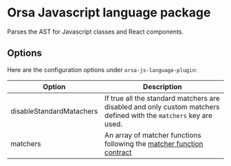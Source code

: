 # Orsa Javascript language package

Parses the AST for Javascript classes and React components.

## Options

Here are the configuration options under `orsa-js-language-plugin`:

| Option | Description |
|-----|----|
| disableStandardMatachers | If true all the standard matchers are disabled and only custom matchers defined with the `matchers` key are used. |
| matchers | An array of matcher functions following the [matcher function contract](https://github.com/orsa-actual/orsa/blob/master/packages/orsa-js-analyzer/docs/matcher-contract.md) |
